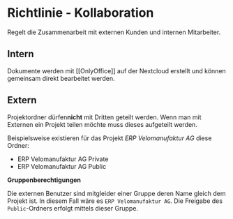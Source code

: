 # Richtlinie - Kollaboration

Regelt die Zusammenarbeit mit externen Kunden und internen Mitarbeiter.

## Intern

Dokumente werden mit [[OnlyOffice]] auf der Nextcloud erstellt und können gemeinsam direkt bearbeitet werden.

## Extern

Projektordner dürfen**nicht** mit Dritten geteilt werden. Wenn man mit Externen ein Projekt teilen möchte muss dieses aufgeteilt werden.

Beispielsweise existieren für das Projekt *ERP Velomanufaktur AG* diese Ordner:

* ERP Velomanufaktur AG Private
* ERP Velomanufaktur AG Public

**Gruppenberechtigungen**

Die externen Benutzer sind mitgleider einer Gruppe deren Name gleich dem Projekt ist. In diesem Fall wäre es `ERP Velomanufaktur AG`. Die Freigabe des `Public`-Ordners erfolgt mittels dieser Gruppe.